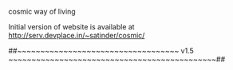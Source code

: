 
cosmic way of living


Initial version of website is available at http://serv.devplace.in/~satinder/cosmic/

##~~~~~~~~~~~~~~~~~~~~~~~~~~~~~~~~~~~   v1.5    ~~~~~~~~~~~~~~~~~~~~~~~~~~~~~~~~~~~~~~~~~~~~~##
